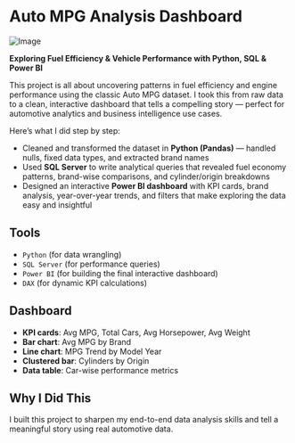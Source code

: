 # Auto MPG Analysis Dashboard

![Image](https://github.com/user-attachments/assets/df9ba3dc-c3e4-4df3-a5f4-957d2a845b53)

**Exploring Fuel Efficiency & Vehicle Performance with Python, SQL & Power BI**

This project is all about uncovering patterns in fuel efficiency and engine performance using the classic Auto MPG dataset. I took this from raw data to a clean, interactive dashboard that tells a compelling story — perfect for automotive analytics and business intelligence use cases.


Here’s what I did step by step:

- Cleaned and transformed the dataset in **Python (Pandas)** — handled nulls, fixed data types, and extracted brand names
- Used **SQL Server** to write analytical queries that revealed fuel economy patterns, brand-wise comparisons, and cylinder/origin breakdowns
- Designed an interactive **Power BI dashboard** with KPI cards, brand analysis, year-over-year trends, and filters that make exploring the data easy and insightful


## Tools

- `Python` (for data wrangling)
- `SQL Server` (for performance queries)
- `Power BI` (for building the final interactive dashboard)
- `DAX` (for dynamic KPI calculations)


## Dashboard

- **KPI cards**: Avg MPG, Total Cars, Avg Horsepower, Avg Weight  
- **Bar chart**: Avg MPG by Brand  
- **Line chart**: MPG Trend by Model Year  
- **Clustered bar**: Cylinders by Origin  
- **Data table**: Car-wise performance metrics  


## Why I Did This

I built this project to sharpen my end-to-end data analysis skills and tell a meaningful story using real automotive data.

